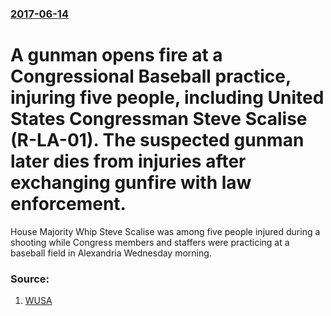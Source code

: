 ### [2017-06-14](/news/2017/06/14/index.md)

# A gunman opens fire at a Congressional Baseball practice, injuring five people, including United States Congressman Steve Scalise (R-LA-01). The suspected gunman later dies from injuries after exchanging gunfire with law enforcement. 

House Majority Whip Steve Scalise&nbsp;was among five people injured during a shooting while Congress members and staffers were practicing at a baseball field in Alexandria Wednesday morning.&nbsp;


### Source:

1. [WUSA](http://www.wusa9.com/news/local/alexandria/multiple-shooting-reported-in-alexandria-suspect-in-custody/448783046)
